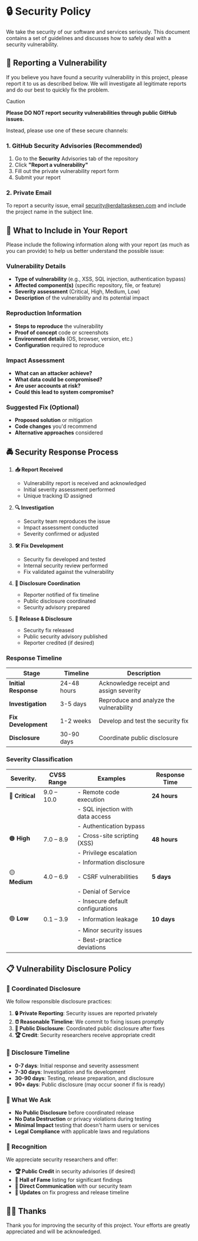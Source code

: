 # 🔒 Security Policy

We take the security of our software and services seriously. This document
contains a set of guidelines and discusses how to safely deal with a security
vulnerability.

## 🔐 Reporting a Vulnerability

If you believe you have found a security vulnerability in this project, please
report it to us as described below. We will investigate all legitimate reports
and do our best to quickly fix the problem.

> [!CAUTION]
> **Please DO NOT report security vulnerabilities through public GitHub issues.**

Instead, please use one of these secure channels:

### 1. GitHub Security Advisories (Recommended)

1. Go to the **Security** Advisories tab of the repository
2. Click **"Report a vulnerability"**
3. Fill out the private vulnerability report form
4. Submit your report

### 2. Private Email

To report a security issue, email [security@erdaltaskesen.com](mailto:security@erdaltaskesen.com)
and include the project name in the subject line.

## 📝 What to Include in Your Report

Please include the following information along with your report (as much as you
can provide) to help us better understand the possible issue:

### **Vulnerability Details**

- **Type of vulnerability** (e.g., XSS, SQL injection, authentication bypass)
- **Affected component(s)** (specific repository, file, or feature)
- **Severity assessment** (Critical, High, Medium, Low)
- **Description** of the vulnerability and its potential impact

### **Reproduction Information**

- **Steps to reproduce** the vulnerability
- **Proof of concept** code or screenshots
- **Environment details** (OS, browser, version, etc.)
- **Configuration** required to reproduce

### **Impact Assessment**

- **What can an attacker achieve?**
- **What data could be compromised?**
- **Are user accounts at risk?**
- **Could this lead to system compromise?**

### **Suggested Fix** (Optional)

- **Proposed solution** or mitigation
- **Code changes** you'd recommend
- **Alternative approaches** considered

## 🚔 Security Response Process

1. **📥 Report Received**
   - Vulnerability report is received and acknowledged
   - Initial severity assessment performed
   - Unique tracking ID assigned

2. **🔍 Investigation**
   - Security team reproduces the issue
   - Impact assessment conducted
   - Severity confirmed or adjusted

3. **🛠️ Fix Development**
   - Security fix developed and tested
   - Internal security review performed
   - Fix validated against the vulnerability

4. **📢 Disclosure Coordination**
   - Reporter notified of fix timeline
   - Public disclosure coordinated
   - Security advisory prepared

5. **🚀 Release & Disclosure**
   - Security fix released
   - Public security advisory published
   - Reporter credited (if desired)

### Response Timeline

| Stage                | Timeline    | Description                             |
|----------------------|-------------|-----------------------------------------|
| **Initial Response** | 24-48 hours | Acknowledge receipt and assign severity |
| **Investigation**    | 3-5 days    | Reproduce and analyze the vulnerability |
| **Fix Development**  | 1-2 weeks   | Develop and test the security fix       |
| **Disclosure**       | 30-90 days  | Coordinate public disclosure            |

### Severity Classification

| Severity.      | CVSS Range | Examples                          | Response Time |
|----------------|------------|-----------------------------------|---------------|
| 🔴 **Critical** | 9.0 – 10.0 | - Remote code execution           | **24 hours**  |
|                |            | - SQL injection with data access  |               |
|                |            | - Authentication bypass           |               |
| 🟠 **High**     | 7.0 – 8.9  | - Cross-site scripting (XSS)      | **48 hours**  |
|                |            | - Privilege escalation            |               |
|                |            | - Information disclosure          |               |
| 🟡 **Medium**   | 4.0 – 6.9  | - CSRF vulnerabilities            | **5 days**    |
|                |            | - Denial of Service               |               |
|                |            | - Insecure default configurations |               |
| 🟢 **Low**      | 0.1 – 3.9  | - Information leakage             | **10 days**   |
|                |            | - Minor security issues           |               |
|                |            | - Best-practice deviations        |               |

## 📋 Vulnerability Disclosure Policy

### 🤝 Coordinated Disclosure

We follow responsible disclosure practices:

1. **🔒 Private Reporting**: Security issues are reported privately
2. **⏰ Reasonable Timeline**: We commit to fixing issues promptly
3. **📢 Public Disclosure**: Coordinated public disclosure after fixes
4. **🏆 Credit**: Security researchers receive appropriate credit

### 📅 Disclosure Timeline

- **0-7 days**: Initial response and severity assessment
- **7-30 days**: Investigation and fix development
- **30-90 days**: Testing, release preparation, and disclosure
- **90+ days**: Public disclosure (may occur sooner if fix is ready)

### 🚫 What We Ask

- **No Public Disclosure** before coordinated release
- **No Data Destruction** or privacy violations during testing
- **Minimal Impact** testing that doesn't harm users or services
- **Legal Compliance** with applicable laws and regulations

### 🎁 Recognition

We appreciate security researchers and offer:

- **🏆 Public Credit** in security advisories (if desired)
- **📝 Hall of Fame** listing for significant findings
- **🎯 Direct Communication** with our security team
- **📧 Updates** on fix progress and release timeline

## 🙏🏼 Thanks

Thank you for improving the security of this project. Your efforts are greatly
appreciated and will be acknowledged.
